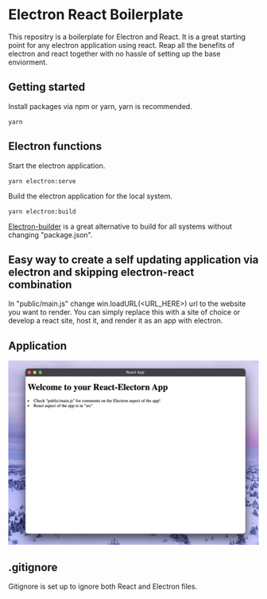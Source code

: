# Electron React Boilerplate
This repositry is a boilerplate for Electron and React. It is a great starting point for any electron application using react. Reap all the benefits of electron and react together with no hassle of setting up the base enviorment.

## Getting started 
Install packages via npm or yarn, yarn is recommended.

```console
yarn
```

## Electron functions

Start the electron application. 
```console
yarn electron:serve
```

Build the electron application for the local system.
```console
yarn electron:build
```

[Electron-builder](https://www.npmjs.com/package/electron-builder) is a great alternative to build for all systems without changing "package.json". 

## Easy way to create a self updating application via electron and skipping electron-react combination
In "public/main.js" change win.loadURL(<URL_HERE>) url to the website you want to render. You can simply replace this with a site of choice or develop a react site, host it, and render it as an app with electron. 

## Application

![Alt text](app.png?raw=true "Application")

## .gitignore
Gitignore is set up to ignore both React and Electron files.

